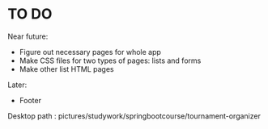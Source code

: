 TO DO
============

Near future:

- Figure out necessary pages for whole app
- Make CSS files for two types of pages: lists and forms
- Make other list HTML pages

Later:

- Footer

Desktop path : pictures/studywork/springbootcourse/tournament-organizer